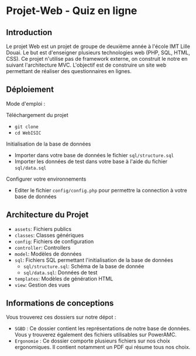 Projet-Web - Quiz en ligne
===================

Introduction
-----------

Le projet Web est un projet de groupe de deuxième année à l'école IMT Lille Douai.
Le but est d'enseigner plusieurs technologies web (PHP, SQL, HTML, CSS).
Ce projet n'utilise pas de framework externe, on construit le notre en suivant l'architecture MVC.
L'objectif est de construire un site web permettant de réaliser des questionnaires en lignes.

Déploiement
-------------

Mode d'emploi :

Téléchargement du projet
- `git clone`
- `cd WebISIC`

Initialisation de la base de données
- Importer dans votre base de données le fichier `sql/structure.sql`
- Importer les données de test dans votre base à l'aide du fichier `sql/data.sql`

Configurer votre environnements
- Editer le fichier `config/config.php` pour permettre la connection à votre base de données

Architecture du Projet
----------------------
- `assets`: Fichiers publics
- `classes`: Classes génériques
- `config`: Fichiers de configuration
- `controller`: Controllers
- `model`: Modèles de données
- `sql`: Fichiers SQL permettant l'initialisation de la base de données
    - `sql/structure.sql`: Schéma de la base de donnée
    - `sql/data.sql`: Données de test
- `templates`: Modèles de génération HTML
- `view`: Gestion des vues

Informations de conceptions
----------------------

Vous trouverez ces dossiers sur notre dépot :
- `SGBD` : Ce dossier contient les représentations de notre base de données. Vous y trouverez également des fichiers utilisables sur PowerAMC.
- `Ergonomie` : Ce dossier comporte plusieurs fichiers sur nos choix ergonomiques. Il contient notamment un PDF qui résume tous nos choix.